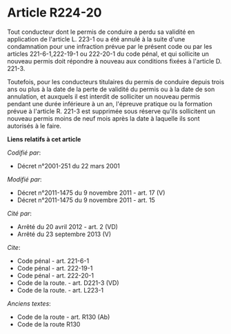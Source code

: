 # Article R224-20

Tout conducteur dont le permis de conduire a perdu sa validité en application de l'article L. 223-1 ou a été annulé à la
suite d'une condamnation pour une infraction prévue par le présent code ou par les articles 221-6-1,222-19-1 ou 222-20-1 du
code pénal, et qui sollicite un nouveau permis doit répondre à nouveau aux conditions fixées à l'article D. 221-3. 

Toutefois, pour les conducteurs titulaires du permis de conduire depuis trois ans ou plus à la date de la perte de validité
du permis ou à la date de son annulation, et auxquels il est interdit de solliciter un nouveau permis pendant une durée
inférieure à un an, l'épreuve pratique ou la formation prévue à l'article R. 221-3 est supprimée sous réserve qu'ils
sollicitent un nouveau permis moins de neuf mois après la date à laquelle ils sont autorisés à le faire.

**Liens relatifs à cet article**

_Codifié par_:

  - Décret n°2001-251 du 22 mars 2001

_Modifié par_:

  - Décret n°2011-1475 du 9 novembre 2011 - art. 17 (V)
  - Décret n°2011-1475 du 9 novembre 2011 - art. 15

_Cité par_:

  - Arrêté du 20 avril 2012 - art. 2 (VD)
  - Arrêté du 23 septembre 2013 (V)

_Cite_:

  - Code pénal - art. 221-6-1
  - Code pénal - art. 222-19-1
  - Code pénal - art. 222-20-1
  - Code de la route. - art. D221-3 (VD)
  - Code de la route. - art. L223-1

_Anciens textes_:

  - Code de la route - art. R130 (Ab)
  - Code de la route R130

